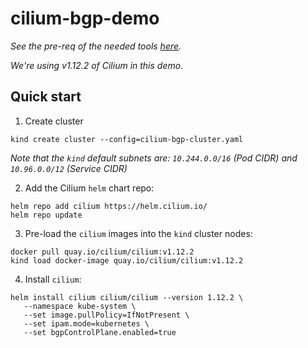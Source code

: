 # cilium-bgp-demo

_See the pre-req of the needed tools [here](https://docs.cilium.io/en/v1.12/gettingstarted/kind/)._

_We're using v1.12.2 of Cilium in this demo._

## Quick start
1. Create cluster
```
kind create cluster --config=cilium-bgp-cluster.yaml
```
_Note that the `kind` default subnets are: `10.244.0.0/16` (Pod CIDR) and `10.96.0.0/12` (Service CIDR)_

2. Add the Cilium `helm` chart repo:
```
helm repo add cilium https://helm.cilium.io/
helm repo update
```
3. Pre-load the `cilium` images into the `kind` cluster nodes:
```
docker pull quay.io/cilium/cilium:v1.12.2
kind load docker-image quay.io/cilium/cilium:v1.12.2
```
4. Install `cilium`:
```
helm install cilium cilium/cilium --version 1.12.2 \
   --namespace kube-system \
   --set image.pullPolicy=IfNotPresent \
   --set ipam.mode=kubernetes \
   --set bgpControlPlane.enabled=true
```